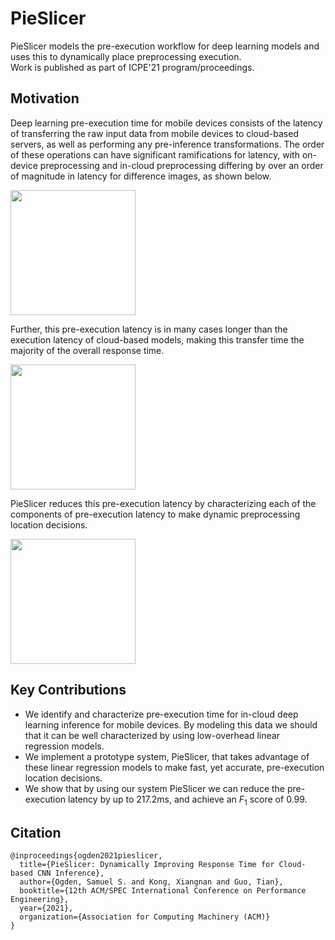# PieSlicer

PieSlicer models the pre-execution workflow for deep learning models and uses this to dynamically place preprocessing execution.  
Work is published as part of ICPE'21 program/proceedings.

## Motivation

Deep learning pre-execution time for mobile devices consists of the latency of transferring the raw input data from mobile devices to cloud-based servers, as well as performing any pre-inference transformations.
The order of these operations can have significant ramifications for latency, with on-device preprocessing and in-cloud preprocessing differing by over an order of magnitude in latency for difference images, as shown below.


<img src="../imgs/preprocess_location_time_compare.png" width="200"/> 

Further, this pre-execution latency is in many cases longer than the execution latency of cloud-based models, making this transfer time the majority of the overall response time.


<img src="../imgs/network_transfer_time_percentiles.png" width="200"/> 

PieSlicer reduces this pre-execution latency by characterizing each of the components of pre-execution latency to make dynamic preprocessing location decisions.

<img src="../imgs/pieslicer.png" width="200"/> 


## Key Contributions

- We identify and characterize pre-execution time for in-cloud deep learning inference for mobile devices.  By modeling this data we should that it can be well characterized by using low-overhead linear regression models.
- We implement a prototype system, PieSlicer, that takes advantage of these linear regression models to make fast, yet accurate, pre-execution location decisions.
- We show that by using our system PieSlicer we can reduce the pre-execution latency by up to 217.2ms, and achieve an $F_1$ score of 0.99.

## Citation

```
@inproceedings{ogden2021pieslicer,
  title={PieSlicer: Dynamically Improving Response Time for Cloud-based CNN Inference},
  author={Ogden, Samuel S. and Kong, Xiangnan and Guo, Tian},
  booktitle={12th ACM/SPEC International Conference on Performance Engineering},
  year={2021},
  organization={Association for Computing Machinery (ACM)}
}
```

